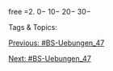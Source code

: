 free =2.
0−
10−
20−
30−

   Tags & Topics:
   

[Previous: #BS-Uebungen_47](BS-Uebungen_47.md)

[Next: #BS-Uebungen_47](BS-Uebungen_47.md)